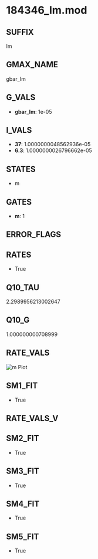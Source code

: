 # 184346_Im.mod

## SUFFIX

Im

## GMAX_NAME

gbar_Im

## G_VALS

- **gbar_Im**: 1e-05

## I_VALS

- **37**: 1.0000000048562936e-05
- **6.3**: 1.0000000026796662e-05

## STATES

- m

## GATES

- **m**: 1

## ERROR_FLAGS


## RATES

- True

## Q10_TAU

2.2989956213002647

## Q10_G

1.000000000708999

## RATE_VALS

![m Plot](/Users/pbozelos/Dropbox/icg-Chai-Panos/supermodels/output_markdown_files/K/184346_Im.mod/images/m.png)

## SM1_FIT

- True

## RATE_VALS_V

## SM2_FIT

- True

## SM3_FIT

- True

## SM4_FIT

- True

## SM5_FIT

- True

